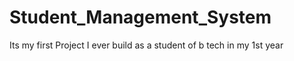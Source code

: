 # Student_Management_System
Its my first Project I ever build as a student of b tech in my 1st year

